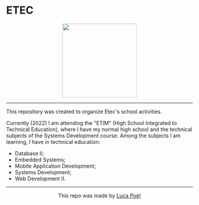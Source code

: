 # ETEC

<div align=center>
<img src="http://etecperuibe.com.br/wp-content/uploads/2021/02/Etec-png-1.png" height=200>
</div>
<hr>

This repository was created to organize Etec's school activities.

Currently (2022) I am attending the "ETIM" (High School Integrated to Technical Education), where I have my normal high school and the technical subjects of the Systems Development course. Among the subjects I am learning, I have in technical education:

 

 - Database II;
 - Embedded Systems;
 - Mobile Application Development;
 - Systems Development;
 - Web Development II.

<hr>
<div align=center>
This repo was made by <a href="https://github.com/iamthepoe">Luca Poe!</a>
</div>	

